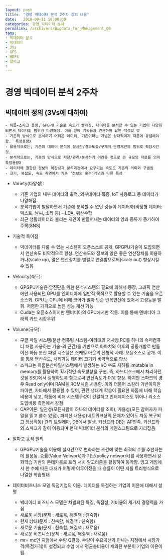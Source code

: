 ```yaml
---
layout: post
title:  "경영 빅데이터 분석 2주차 강의 내용"
date:   2018-09-11 18:00:00
categories: 경영_빅데이터_분석
permalink: /archivers/Bigdata_for_MAnagement_00
tags:
- 빅데이터 분석
- 빅데이터
- 3Vs
- GFS
- HDFS
- 알파고
- 
---
```


# 경영 빅데이터 분석 2주차

## 빅데이터 정의 (3Vs에 대하여) 

    - 하둡∙스파크 용량, GPGPU 기술로 속도가 빨라짐, 데이터를 분석할 수 있는 기법이 다양화되면서 데이터의 범위가 다양해짐. 이를 앞에 기술들과 연관하여 답안 작성할 것
    - 기존의 방식으로 분석하기 어려운 데이터, 기존이라는 개념은 상대적이기 때문에 유념해야 함.  특정용량X
    - 활용적으로는, 기존의 데이터 분석이 실시간/결과도출/구체적 운영제안의 범위로 확장시킨 것.
    - 분석적으로는, 기존의 방식으로 저장/관리/분석하기 어려울 정도로 큰 규모의 자료를 의미 특정용량X
    - 데이터에 결합된 정보의 복잡성과 분석과정에서 요구되는 속도도 기존의 의미와 구별됨
    - 크기, 복잡도, 속도 측면에서 기존 ‘정보의 홍수’개념과 다른 특성


* Variety(다양성):
    - 기존 기업의 내부 데이터의 축적, 외부데이터 폭증, IoT 사용로그 등 데이터가 다양해짐. 
    - 분석기법이 발달하면서 기존에 분석할 수 없던 것들이 데이터화(비정형 데이터: 텍스트, 날씨, 소리 등) 
    – LDA, 위상수학
    - 최근 생활데이터라 불리는 개인이 만들어내는 데이터의 양과 종류가 증가하여 주목(SNS)


* 기술적 특이점
    - 빅데이터를 다룰 수 있는 시스템이 오픈소스로 공개, GPGPU기술이 도입되면서 연산속도 비약적으로 향상. 연산속도와 정보의 양은 좋은 연산장치를 이용하거나(scale up), 많은 연산장치를 병렬로 연결함으로써(scale out) 향상시킬 수 있음


* Velocity(속도):
    - GPGPU기술은 암진단을 위한 분석시스템의 필요에 의해서 등장, 그래픽 연산에만 사용되던 GPU를 엔비디아에 일반적 목적으로 활용할 수 있는 기술을 오픈소스화. GPU는 CPU에 비해 코어가 많아 단순 반복연산에 있어서 고성능을 발휘. 저렴한 가격으로 높은 성능 개선 가능
    - Cuda는 오픈소스이지만 엔비디아의 GPU에서만 작동. 이를 통해 엔비디아 그래픽 카드 시장우위


* Volume(규모):
    - 구글 파일 시스템(분산 컴퓨팅 시스템-여려대의 저사양 PC를 하나의 슈퍼컴퓨터 처럼 사용하는 기술-의 근간)을 기반으로 아파치와 야후의 공동개발로 만들어진 하둡 분산 파일 시스템은 스케일 아웃의 전형적 사례. 오픈소스로 공개. 이를 통해 연산속도, 처리가능 데이터 크기가 비약적으로 향상
    - 스파크는 하둡분산파일시스템에서 발생하는 I/O 속도 저하를 imutable in memory를 활용하여 획기적인 속도향상을 구현. 즉, 하드디스크에서 처리하던 것을 SSD에서 실행하도록 함으로써 연산속도가 더욱 향상. 하지만 스파크의 경우 Read only이며 RAM을 ROM처럼 사용함. 이와 더불어 스칼라 기반이지만 파이썬, 자바에서 활용할 수 있어, 관련 생태계 학습이 필요한 하둡에 비해 학습비용이 낮고, 하둡에 비해 시스템구성이 간결하고 인터페이스도 뛰어나 리소스 도입비용 측면에서 강점 
    - CAP이론: 일관성(모든사람이 하나의 데이터를 조회), 가용성(모든 참여자가 파일을 읽고 쓸수 있음), 파티션 내용성(네트워크상의 문제가 있어도 자동 복구되고 정상작동) 간의 트릴레마, DB에서 발생.  카산드라 DB는 AP만족. 카산드라와 스파크가 같이 이용되며 현재 빅데이터 분석의 메인스크림으로 자리잡음

   
* 알파고 동작 원리
    - GPGPU기술을 이용해 실시간으로 변화하는 조건에 맞는 최적의 수를 추천하는데 활용됨. 승률(Value Network)과 기보(policy networrk)를 사용하면서 강화학습 기반의 몬테카를로 트리 서치 알고리즘을 활용하여 동작함. 빙고 게임에서 한 수에 따른 대처가 어떻게 이루어졌을 때 승률이 어떤 지를 트리형식으로 나열한 학습형태


* 데이터비즈니스 모델 독점기업의 이윤. 데이터를 독점하는 기업의 이윤에 대해서 설명
    -	빅데이터 비즈니스 모델은 차별화된 특징, 독점성, 저비용의 세가지 경쟁력을 가짐
    -	새로운 시장(문제 : 새로움, 해결책 : 친숙함)
    -	현재 상태(문제 : 친숙함, 해결책 : 친숙함)
    -	새로운 기술(문제 : 친숙함, 해결책 : 새로움)
    -	새로운 비즈니스(문제 : 새로움, 해결책 : 새로움)
    -	mr= mc인 지점에서 수량 Q결정. 수량이 수요곡선과 만나는 지점에서 시장가격(독점가격)이 설정되고 수입 에서 평균총비용이 제외된 부분이 기업의 이윤이 됨.
